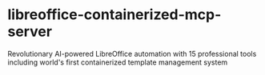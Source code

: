 # libreoffice-containerized-mcp-server
Revolutionary AI-powered LibreOffice automation with 15 professional tools including world's first containerized template management system
